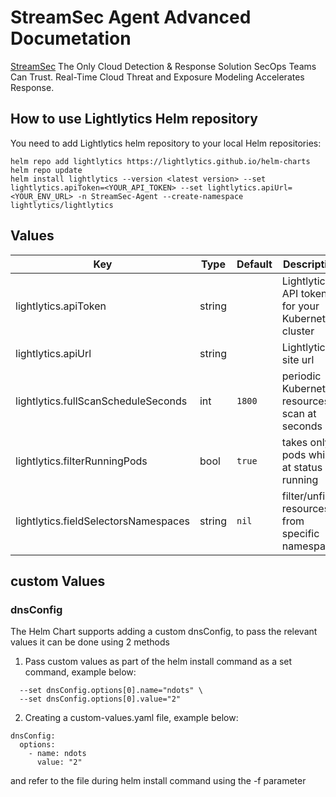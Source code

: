 # StreamSec Agent Advanced Documetation
[StreamSec](https://www.stream.security) The Only Cloud Detection & Response Solution SecOps Teams Can Trust.
Real-Time Cloud Threat and Exposure Modeling Accelerates Response.

## How to use Lightlytics Helm repository
You need to add Lightlytics helm repository to your local Helm repositories:

```
helm repo add lightlytics https://lightlytics.github.io/helm-charts
helm repo update
helm install lightlytics --version <latest version> --set lightlytics.apiToken=<YOUR_API_TOKEN> --set lightlytics.apiUrl=<YOUR_ENV_URL> -n StreamSec-Agent --create-namespace lightlytics/lightlytics
```

## Values

| Key | Type | Default | Description |
|-----|------|---------|-------------|
| lightlytics.apiToken | string |  | Lightlytics API token for your Kubernetes cluster |
| lightlytics.apiUrl | string |  | Lightlytics site url |
| lightlytics.fullScanScheduleSeconds | int | `1800` | periodic Kubernetes resources scan at seconds |
| lightlytics.filterRunningPods | bool | `true` | takes only pods which at status running |
| lightlytics.fieldSelectorsNamespaces | string | `nil` | filter/unfilter resources from specific namespace |

## custom Values
### dnsConfig
The Helm Chart supports adding a custom dnsConfig, to pass the relevant values it can be done using 2 methods
1. Pass custom values as part of the helm install command as a set command, example below:
```
  --set dnsConfig.options[0].name="ndots" \
  --set dnsConfig.options[0].value="2"
```
2. Creating a custom-values.yaml file, example below:
```
dnsConfig:
  options:
    - name: ndots
      value: "2"
```
and refer to the file during helm install command using the -f <file name> parameter
